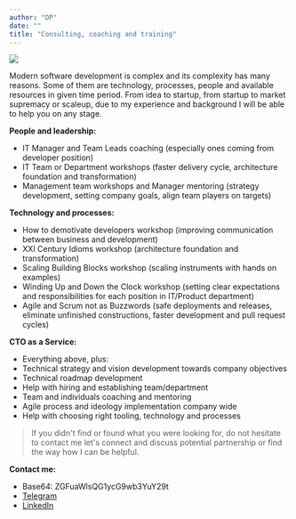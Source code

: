 ```yaml
---
author: "DP"
date: ""
title: "Consulting, coaching and training"
---
```


![](/img/mrpopov1.webp)

Modern software development is complex and its complexity has many reasons. 
Some of them are technology, processes, people and available resources in given time period.
From idea to startup, from startup to market supremacy or scaleup, due to my experience and background I will be able to help you on any stage.

**People and leadership:**

- IT Manager and Team Leads coaching (especially ones coming from developer position)
- IT Team or Department workshops (faster delivery cycle, architecture foundation and transformation)
- Management team workshops and Manager mentoring (strategy development, setting company goals, align team players on targets)

**Technology and processes:**

- How to demotivate developers workshop (improving communication between business and development)
- XXI Century Idioms workshop (architecture foundation and transformation)
- Scaling Building Blocks workshop (scaling instruments with hands on examples)
- Winding Up and Down the Clock workshop (setting clear expectations and responsibilities for each position in IT/Product department)
- Agile and Scrum not as Buzzwords (safe deployments and releases, eliminate unfinished constructions, faster development and pull request cycles)

**CTO as a Service:**

- Everything above, plus:
- Technical strategy and vision development towards company objectives
- Technical roadmap development
- Help with hiring and establishing team/department
- Team and individuals coaching and mentoring
- Agile process and ideology implementation company wide
- Help with choosing right tooling, technology and processes

> If you didn't find or found what you were looking for, do not hesitate to contact me let's connect and discuss potential partnership or find the way how I can be helpful. 

**Contact me:**

- Base64: ZGFuaWlsQG1ycG9wb3YuY29t
- [Telegram](http://t.me/lalabuy)
- [LinkedIn](https://www.linkedin.com/in/mrpopov/)

